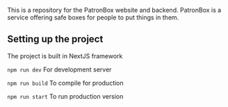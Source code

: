 This is a repository for the PatronBox website and backend. PatronBox is a service offering safe boxes for people to put things in them.

## Setting up the project

The project is built in NextJS framework

`npm run dev` For development server

`npm run build` To compile for production

`npm run start` To run production version
